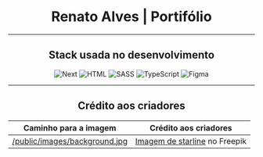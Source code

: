 <div align="center">
  <h1>Renato Alves | Portifólio</h1>
  <hr />

  <h2>Stack usada no desenvolvimento</h2>
  <div>
    <img src="https://skillicons.dev/icons?i=next" title="Next" />
    <img src="https://skillicons.dev/icons?i=html" title="HTML" />
    <img src="https://skillicons.dev/icons?i=sass" title="SASS" />
    <img src="https://skillicons.dev/icons?i=ts" title="TypeScript" />
    <img src="https://skillicons.dev/icons?i=figma" title="Figma" />
  </div>
  <hr/>

  <h2>Crédito aos criadores</h2>
  
  Caminho para a imagem | Crédito aos criadores
  --- | ---
  <a href='https://github.com/rena02to/portfolio/blob/main/public/images/background.jpg' target="_blank">/public/images/background.jpg</a> | <a href="https://br.freepik.com/vetores-gratis/fundo-digital-de-codigo-binario-de-estilo-de-matriz-com-numeros-caindo_8289995.htm#&position=1&from_view=user&uuid=c1bf85f7-b02f-4b7b-aee8-e671caa8e387" target="_blank">Imagem de starline</a> no Freepik
</div>
